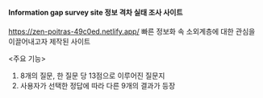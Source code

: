 #### Information gap survey site 정보 격차 실태 조사 사이트
https://zen-poitras-49c0ed.netlify.app/
빠른 정보화 속 소외계층에 대한 관심을 이끌어내고자 제작된 사이트

<주요 기능>
1. 8개의 질문, 한 질문 당 13점으로 이루어진 질문지
2. 사용자가 선택한 정답에 따라 다른 9개의 결과가 등장
